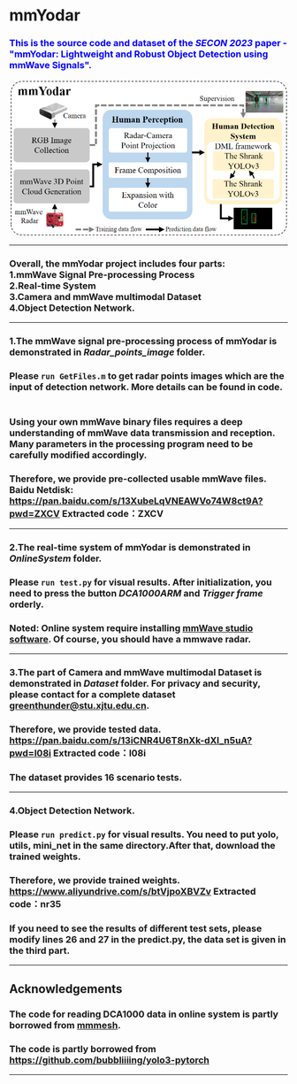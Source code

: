 # mmYodar
### <font color=Blue>This is the source code and dataset of the ***SECON 2023*** paper - "mmYodar: Lightweight and Robust Object Detection using mmWave Signals". <br></font>
![image](https://github.com/ChangYuance/mmYodar/blob/main/cover/cover.jpg)
****
### Overall, the mmYodar project includes four parts: <br> 1.mmWave Signal Pre-processing Process <br> 2.Real-time System <br> 3.Camera and mmWave multimodal Dataset <br> 4.Object Detection Network.
****
### 1.The mmWave signal pre-processing process of mmYodar is demonstrated in *Radar_points_image* folder.<br>
### Please `run GetFiles.m` to get radar points images which are the input of detection network. More details can be found in code.<br><br>
### Using your own mmWave binary files requires a deep understanding of mmWave data transmission and reception. Many parameters in the processing program need to be carefully modified accordingly.
### Therefore, we provide pre-collected usable mmWave files. Baidu Netdisk: <br>https://pan.baidu.com/s/13XubeLqVNEAWVo74W8ct9A?pwd=ZXCV Extracted code：ZXCV
****
### 2.The real-time system of mmYodar is demonstrated in *OnlineSystem* folder.<br>
### Please `run test.py` for visual results. After initialization, you need to press the button *DCA1000ARM* and *Trigger frame* orderly. <br>
### Noted: Online system require installing  [mmWave studio software](https://www.ti.com/tool/MMWAVE-STUDIO). Of course, you should have a mmwave radar.
****
### 3.The part of Camera and mmWave multimodal Dataset is demonstrated in *Dataset* folder. For privacy and security, please contact for a complete dataset greenthunder@stu.xjtu.edu.cn.<br>
### Therefore, we provide tested data. <br> https://pan.baidu.com/s/13iCNR4U6T8nXk-dXl_n5uA?pwd=l08i Extracted code：l08i <br>
### The dataset provides 16 scenario tests.
****
### 4.Object Detection Network.<br>
### Please `run predict.py` for visual results. You need to put yolo, utils, mini_net in the same directory.After that, download the trained weights. <br>
### Therefore, we provide trained weights. <br>https://www.aliyundrive.com/s/btVjpoXBVZv Extracted code：nr35 <br>
### If you need to see the results of different test sets, please modify lines 26 and 27 in the predict.py, the data set is given in the third part.
****
## Acknowledgements
### The code for reading DCA1000 data in online system is partly borrowed from [mmmesh](https://github.com/HavocFiXer/mmMesh).
### The code is partly borrowed from https://github.com/bubbliiiing/yolo3-pytorch
****
